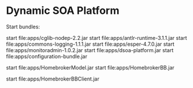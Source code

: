 Dynamic SOA Platform
====================

Start bundles: 

start file:apps/cglib-nodep-2.2.jar
start file:apps/antlr-runtime-3.1.1.jar
start file:apps/commons-logging-1.1.1.jar
start file:apps/esper-4.7.0.jar
start file:apps/monitoradmin-1.0.2.jar
start file:apps/dsoa-platform.jar
start file:apps/configuration-bundle.jar


start file:apps/HomebrokerModel.jar
start file:apps/HomebrokerBB.jar

start file:apps/HomebrokerBBClient.jar